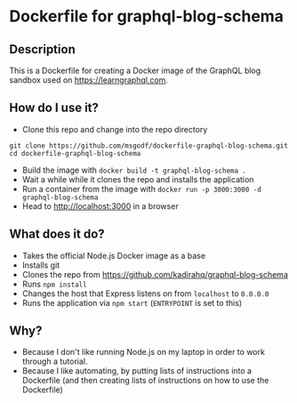 # Dockerfile for graphql-blog-schema

## Description

This is a Dockerfile for creating a Docker image of the GraphQL blog sandbox used on https://learngraphql.com.

## How do I use it?

* Clone this repo and change into the repo directory

```
git clone https://github.com/msgodf/dockerfile-graphql-blog-schema.git
cd dockerfile-graphql-blog-schema
```

* Build the image with `docker build -t graphql-blog-schema .`
* Wait a while while it clones the repo and installs the application
* Run a container from the image with `docker run -p 3000:3000 -d graphql-blog-schema`
* Head to [http://localhost:3000](http://localhost:3000) in a browser

## What does it do?

* Takes the official Node.js Docker image as a base
* Installs git
* Clones the repo from https://github.com/kadirahq/graphql-blog-schema
* Runs `npm install`
* Changes the host that Express listens on from `localhost` to `0.0.0.0`
* Runs the application via `npm start` (`ENTRYPOINT` is set to this)

## Why?

* Because I don't like running Node.js on my laptop in order to work through a tutorial.
* Because I like automating, by putting lists of instructions into a Dockerfile (and then creating lists of instructions on how to use the Dockerfile)
